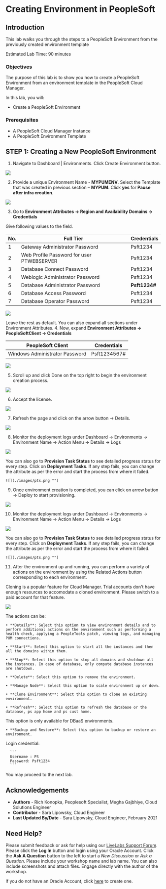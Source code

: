 # Creating Environment in PeopleSoft

## Introduction

This lab walks you through the steps to a PeopleSoft Environment from the previously created environment template

Estimated Lab Time: 90 minutes

### Objectives

The purpose of this lab is to show you how to create a PeopleSoft Environment from an environment template in the PeopleSoft Cloud Manager.

In this lab, you will:
* Create a PeopleSoft Environment

### Prerequisites
- A PeopleSoft Cloud Manager Instance
- A PeopleSoft Environment Template 

## **STEP 1**: Creating a New PeopleSoft Environment

1. 	Navigate to Dashboard | Environments.  Click Create Environment button.

  ![](./images/e1.png "")

2. 	Provide a unique Environment Name - **MYPUMENV**. Select the Template that was created in previous section – **MYPUM**. Click **yes** for **Pause after infra creation**.  

  ![](./images/e2.png "")

3. Go to **Environment Attributes -> Region and Availability Domains -> Credentials**

  Give following values to the field.

  No. | Full Tier | Credentials
  --- | --------- | -----------
  1 | Gateway Administrator Password | Psft1234
  2 | Web Profile Password for user PTWEBSERVER | Psft1234
  3 | Database Connect Password | Psft1234
  4 | Weblogic Administrator Password | Psft1234
  5 | Database Administrator Password | **Psft1234#**
  6 | Database Access Password | Psft1234
  7 | Database Operator Password | Psft1234

  ![](./images/e3.png "")

  Leave the rest as default. You can also expand all sections under Environment Attributes. 
4. Now, expand **Environment Attributes -> PeopleSoftClient -> Credentials**

  | PeopleSoft Client | Credentials
  | --------- | -----------
  | Windows Administrator Password | Psft1234567#

  ![](./images/winenvpass.png "")

5. Scroll up and click Done on the top right to begin the environment creation process. 

  ![](./images/e4.png "")

6. Accept the license. 

  ![](./images/e5.png "")

7. Refresh the page and click on the arrow button -> Details.

  ![](./images/e6.png "")

8. Monitor the deployment logs under Dashboard -> Environments -> Environment Name -> Action Menu -> Details -> Logs

  ![](./images/cl.png "")

  You can also go to **Provision Task Status** to see detailed progress status for every step. Click on **Deployment Tasks**. If any step fails, you can change the attribute as per the error and start the process from where it failed.

    ![](./images/pts.png "")

9. Once environment creation is completed, you can click on arrow button -> Deploy to start provisioning.

  ![](./images/e9.png "")

10. Monitor the deployment logs under Dashboard -> Environments -> Environment Name -> Action Menu -> Details -> Logs

  ![](./images/e10.png "")

  You can also go to **Provision Task Status** to see detailed progress status for every step. Click on **Deployment Tasks**. If any step fails, you can change the attribute as per the error and start the process from where it failed.

    ![](./images/pts.png "")

11. After the environment up and running, you can perform a variety of actions on the environment by using the Related Actions button corresponding to each environment. 

  Cloning is a popular feature for Cloud Manager. Trial accounts don't have enough resources to accomodate a cloned environment. Please switch to a paid account for that feature.

  ![](./images/e11.png "")

  The actions can be:

    • **Details**: Select this option to view environment details and to perform additional actions on the environment such as performing a health check, applying a PeopleTools patch, viewing logs, and managing PUM connections.

    • **Start**: Select this option to start all the instances and then all the domains within them.

    • **Stop**: Select this option to stop all domains and shutdown all the instances. In case of database, only compute database instances are shutdown.

    • **Delete**: Select this option to remove the environment.

    • **Manage Node**: Select this option to scale environment up or down.

    • **Clone Environment**: Select this option to clone an existing environment.

    • **Refresh**: Select this option to refresh the database or the database, ps app home and ps cust home.  
  This option is only available for DBaaS environments.

    • **Backup and Restore**: Select this option to backup or restore an environment.

  Login credential: 

      ```
      Username : PS
      Password: Psft1234
      ```

You may proceed to the next lab.

## Acknowledgements
* **Authors** - Rich Konopka, Peoplesoft Specialist, Megha Gajbhiye, Cloud Solutions Engineer
* **Contributor** -  Sara Lipowsky, Cloud Engineer
* **Last Updated By/Date** - Sara Lipowsky, Cloud Engineer, February 2021

## Need Help?
Please submit feedback or ask for help using our [LiveLabs Support Forum](https://community.oracle.com/tech/developers/categories/Migrate%20SaaS%20to%20OCI). Please click the **Log In** button and login using your Oracle Account. Click the **Ask A Question** button to the left to start a *New Discussion* or *Ask a Question*.  Please include your workshop name and lab name.  You can also include screenshots and attach files.  Engage directly with the author of the workshop.

If you do not have an Oracle Account, click [here](https://profile.oracle.com/myprofile/account/create-account.jspx) to create one.